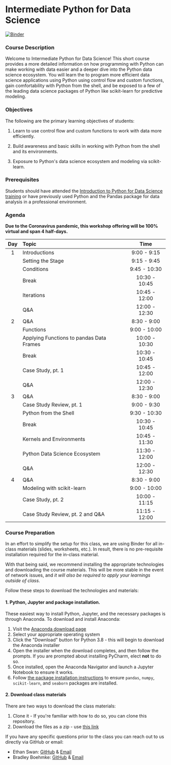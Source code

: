 # Intermediate Python for Data Science
[![Binder](https://mybinder.org/badge_logo.svg)](https://mybinder.org/v2/gh/uc-python/intermediate-python-datasci/master?urlpath=lab)

### Course Description

Welcome to Intermediate Python for Data Science! This short course provides a more detailed information on how programming with Python can make working with data easier and a deeper dive into the Python data science ecosystem. You will learn the to program more efficient data science applications using Python using control flow and custom functions, gain comfortability with Python from the shell, and be exposed to a few of the leading data science packages of Python like scikit-learn for predictive modeling.

### Objectives

The following are the primary learning objectives of students:

1. Learn to use control flow and custom functions to work with data more efficiently.

2. Build awareness and basic skills in working with Python from the shell and its environments.

3. Exposure to Python's data science ecosystem and modeling via scikit-learn.

### Prerequisites

Students should have attended the [Introduction to Python for Data Science training](https://github.com/uc-python/intro-python-datasci) or have previously used Python and the Pandas package for data analysis in a professional environment.

### Agenda

**Due to the Coronavirus pandemic, this workshop offering will be 100% virtual and span 4 half-days.**

| Day | Topic                                                                          |     Time      |
| :-: | :----------------------------------------------------------------------------- | :-----------: |
|  1  | Introductions                                                                  |  9:00 - 9:15  |
|     | Setting the Stage                                                              |  9:15 - 9:45  |
|     | Conditions                                                                     |  9:45 - 10:30 |
|     | Break                                                                          | 10:30 - 10:45 |
|     | Iterations                                                                     | 10:45 - 12:00 |
|     | Q&A                                                                            | 12:00 - 12:30 | 
|  2  | Q&A                                                                            |  8:30 - 9:00  | 
|     | Functions                                                                      |  9:00 - 10:00 |
|     | Applying Functions to pandas Data Frames                                       | 10:00 - 10:30 |
|     | Break                                                                          | 10:30 - 10:45 |
|     | Case Study, pt. 1                                                              | 10:45 - 12:00 |
|     | Q&A                                                                            | 12:00 - 12:30 | 
|  3  | Q&A                                                                            |  8:30 - 9:00  | 
|     | Case Study Review, pt. 1                                                       |  9:00 - 9:30  |
|     | Python from the Shell                                                          |  9:30 - 10:30 |
|     | Break                                                                          | 10:30 - 10:45 |
|     | Kernels and Environments                                                       | 10:45 - 11:30 |
|     | Python Data Science Ecosystem                                                  | 11:30 - 12:00 |
|     | Q&A                                                                            | 12:00 - 12:30 |
|  4  | Q&A                                                                            |  8:30 - 9:00  |
|     | Modeling with scikit-learn                                                     |  9:00 - 10:00 |
|     | Case Study, pt. 2                                                              | 10:00 - 11:15 |
|     | Case Study Review, pt. 2 and Q&A                                               | 11:15 - 12:00 |

### Course Preparation

In an effort to simplify the setup for this class, we are using Binder for all in-class materials (slides, worksheets, etc.). In result, there is no pre-requisite installation required for the in-class material.

With that being said, we recommend installing the appropriate technologies and downloading the course materials. This will be more stable in the event of network issues, and *it will also be required to apply your learnings outside of class*.

Follow these steps to download the technologies and materials:

#### 1. Python, Jupyter and package installation.

These easiest way to install Python, Jupyter, and the necessary packages is through Anaconda. To download and install Anaconda:

1. Visit the [Anaconda download page](https://www.anaconda.com/distribution/)
2. Select your appropriate operating system
3. Click the "Download" button for Python 3.8 - this will begin to download the Anaconda installer
4. Open the installer when the download completes, and then follow the prompts. If you are prompted about installing PyCharm, elect **not** to do so.
5. Once installed, open the Anaconda Navigator and launch a Jupyter Notebook to ensure it works.
6. Follow [the package installation instructions](https://docs.anaconda.com/anaconda/navigator/tutorials/manage-packages/#installing-a-package) to ensure `pandas`, `numpy`, `scikit-learn`, and `seaborn` packages are installed.

#### 2. Download class materials

There are two ways to download the class materials:

1. Clone it - If you're familiar with how to do so, you can clone this repository.
2. Download the files as a zip - use [this link](https://github.com/uc-python/intermediate-python-datasci/archive/master.zip)

If you have any specific questions prior to the class you can reach out to us directly via GitHub or email:

  * Ethan Swan: [GitHub](https://www.github.com/eswan18) & [Email](mailto:ethanpswan@gmail.com)
  * Bradley Boehmke: [GitHub](https://www.github.com/bradleyboehmke) & [Email](mailto:bradleyboehmke@gmail.com)
